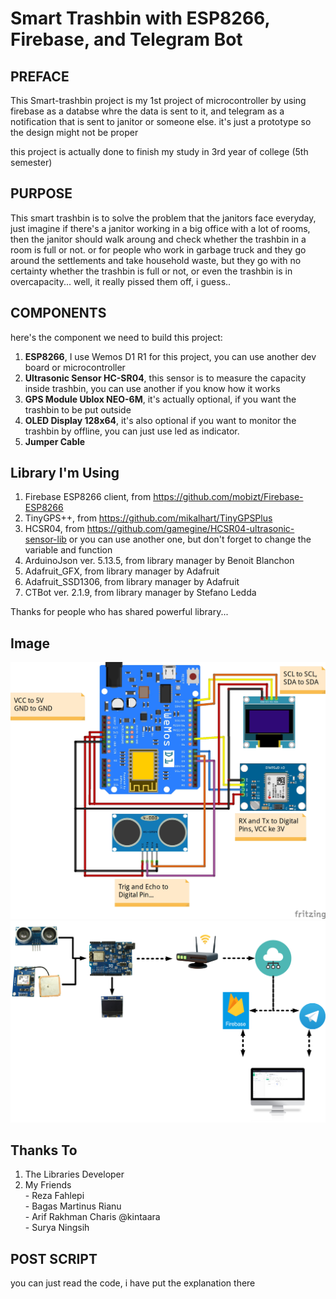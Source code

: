 # Smart Trashbin with ESP8266, Firebase, and Telegram Bot

## PREFACE
This Smart-trashbin project is my 1st project of microcontroller by using firebase as a databse whre the data is sent to it, and telegram as a notification that is sent to janitor or someone else. it's just a prototype so the design might not be proper

this project is actually done to finish my study in 3rd year of college (5th semester)

## PURPOSE
This smart trashbin is to solve the problem that the janitors face everyday, just imagine if there's a janitor working in a big office with a lot of rooms, then the janitor should walk aroung and check whether the trashbin in a room is full or not. or for people who work in garbage truck and they go around the settlements and take household waste, but they go with no certainty whether the trashbin is full or not, or even the trashbin is in overcapacity... well, it really pissed them off, i guess..

## COMPONENTS
here's the component we need to build this project:
  1. **ESP8266**, I use Wemos D1 R1 for this project, you can use another dev board or microcontroller
  2. **Ultrasonic Sensor HC-SR04**, this sensor is to measure the capacity inside trashbin, you can use another if you know how it works
  3. **GPS Module Ublox NEO-6M**, it's actually optional, if you want the trashbin to be put outside
  4. **OLED Display 128x64**, it's also optional if you want to monitor the trashbin by offline, you can just use led as indicator.
  5. **Jumper Cable**

## Library I'm Using
  1. Firebase ESP8266 client, from https://github.com/mobizt/Firebase-ESP8266
  2. TinyGPS++, from https://github.com/mikalhart/TinyGPSPlus
  3. HCSR04, from https://github.com/gamegine/HCSR04-ultrasonic-sensor-lib or you can use another one, but don't forget to change the variable and function
  4. ArduinoJson ver. 5.13.5, from library manager by Benoit Blanchon
  5. Adafruit_GFX, from library manager by Adafruit
  6. Adafruit_SSD1306, from library manager by Adafruit
  7. CTBot ver. 2.1.9, from library manager by Stefano Ledda

Thanks for people who has shared powerful library...

## Image
![Image](Wiring_Diagram_Smart_trahsbin.jpg "Wiring Diagram")
![Image](system_workflow_diagram.png "System Workflow")

## Thanks To
  1. The Libraries Developer
  2. My Friends  
    - Reza Fahlepi  
    - Bagas Martinus Rianu  
    - Arif Rakhman Charis  @kintaara <br>
    - Surya Ningsih  


## POST SCRIPT
you can just read the code, i have put the explanation there

